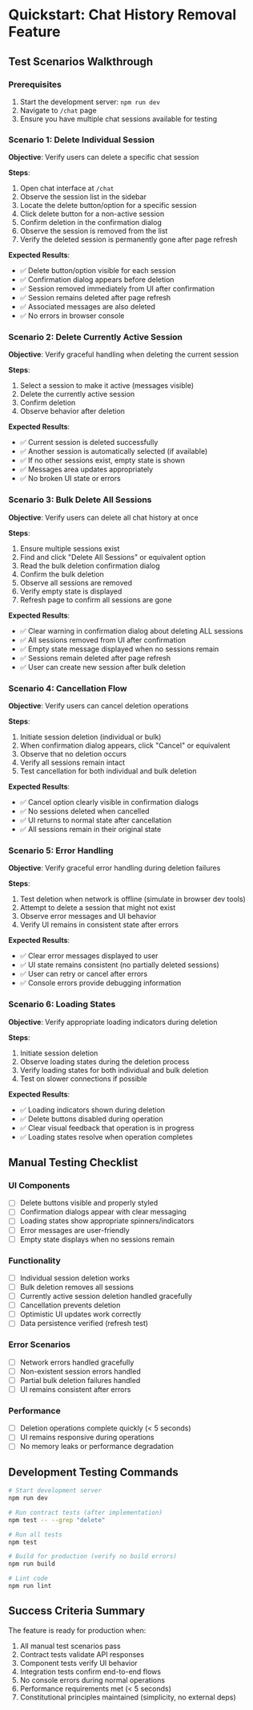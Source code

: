 # Quickstart: Chat History Removal Feature

## Test Scenarios Walkthrough

### Prerequisites
1. Start the development server: `npm run dev`
2. Navigate to `/chat` page
3. Ensure you have multiple chat sessions available for testing

### Scenario 1: Delete Individual Session
**Objective**: Verify users can delete a specific chat session

**Steps**:
1. Open chat interface at `/chat`
2. Observe the session list in the sidebar
3. Locate the delete button/option for a specific session
4. Click delete button for a non-active session
5. Confirm deletion in the confirmation dialog
6. Observe the session is removed from the list
7. Verify the deleted session is permanently gone after page refresh

**Expected Results**:
- ✅ Delete button/option visible for each session
- ✅ Confirmation dialog appears before deletion
- ✅ Session removed immediately from UI after confirmation
- ✅ Session remains deleted after page refresh
- ✅ Associated messages are also deleted
- ✅ No errors in browser console

### Scenario 2: Delete Currently Active Session
**Objective**: Verify graceful handling when deleting the current session

**Steps**:
1. Select a session to make it active (messages visible)
2. Delete the currently active session
3. Confirm deletion
4. Observe behavior after deletion

**Expected Results**:
- ✅ Current session is deleted successfully
- ✅ Another session is automatically selected (if available)
- ✅ If no other sessions exist, empty state is shown
- ✅ Messages area updates appropriately
- ✅ No broken UI state or errors

### Scenario 3: Bulk Delete All Sessions
**Objective**: Verify users can delete all chat history at once

**Steps**:
1. Ensure multiple sessions exist
2. Find and click "Delete All Sessions" or equivalent option
3. Read the bulk deletion confirmation dialog
4. Confirm the bulk deletion
5. Observe all sessions are removed
6. Verify empty state is displayed
7. Refresh page to confirm all sessions are gone

**Expected Results**:
- ✅ Clear warning in confirmation dialog about deleting ALL sessions
- ✅ All sessions removed from UI after confirmation
- ✅ Empty state message displayed when no sessions remain
- ✅ Sessions remain deleted after page refresh
- ✅ User can create new session after bulk deletion

### Scenario 4: Cancellation Flow
**Objective**: Verify users can cancel deletion operations

**Steps**:
1. Initiate session deletion (individual or bulk)
2. When confirmation dialog appears, click "Cancel" or equivalent
3. Observe that no deletion occurs
4. Verify all sessions remain intact
5. Test cancellation for both individual and bulk deletion

**Expected Results**:
- ✅ Cancel option clearly visible in confirmation dialogs
- ✅ No sessions deleted when cancelled
- ✅ UI returns to normal state after cancellation
- ✅ All sessions remain in their original state

### Scenario 5: Error Handling
**Objective**: Verify graceful error handling during deletion failures

**Steps**:
1. Test deletion when network is offline (simulate in browser dev tools)
2. Attempt to delete a session that might not exist
3. Observe error messages and UI behavior
4. Verify UI remains in consistent state after errors

**Expected Results**:
- ✅ Clear error messages displayed to user
- ✅ UI state remains consistent (no partially deleted sessions)
- ✅ User can retry or cancel after errors
- ✅ Console errors provide debugging information

### Scenario 6: Loading States
**Objective**: Verify appropriate loading indicators during deletion

**Steps**:
1. Initiate session deletion
2. Observe loading states during the deletion process
3. Verify loading states for both individual and bulk deletion
4. Test on slower connections if possible

**Expected Results**:
- ✅ Loading indicators shown during deletion
- ✅ Delete buttons disabled during operation
- ✅ Clear visual feedback that operation is in progress
- ✅ Loading states resolve when operation completes

## Manual Testing Checklist

### UI Components
- [ ] Delete buttons visible and properly styled
- [ ] Confirmation dialogs appear with clear messaging
- [ ] Loading states show appropriate spinners/indicators
- [ ] Error messages are user-friendly
- [ ] Empty state displays when no sessions remain

### Functionality
- [ ] Individual session deletion works
- [ ] Bulk deletion removes all sessions
- [ ] Currently active session deletion handled gracefully
- [ ] Cancellation prevents deletion
- [ ] Optimistic UI updates work correctly
- [ ] Data persistence verified (refresh test)

### Error Scenarios
- [ ] Network errors handled gracefully
- [ ] Non-existent session errors handled
- [ ] Partial bulk deletion failures handled
- [ ] UI remains consistent after errors

### Performance
- [ ] Deletion operations complete quickly (< 5 seconds)
- [ ] UI remains responsive during operations
- [ ] No memory leaks or performance degradation

## Development Testing Commands

```bash
# Start development server
npm run dev

# Run contract tests (after implementation)
npm test -- --grep "delete"

# Run all tests
npm test

# Build for production (verify no build errors)
npm run build

# Lint code
npm run lint
```

## Success Criteria Summary

The feature is ready for production when:
1. All manual test scenarios pass
2. Contract tests validate API responses
3. Component tests verify UI behavior
4. Integration tests confirm end-to-end flows
5. No console errors during normal operations
6. Performance requirements met (< 5 seconds)
7. Constitutional principles maintained (simplicity, no external deps)